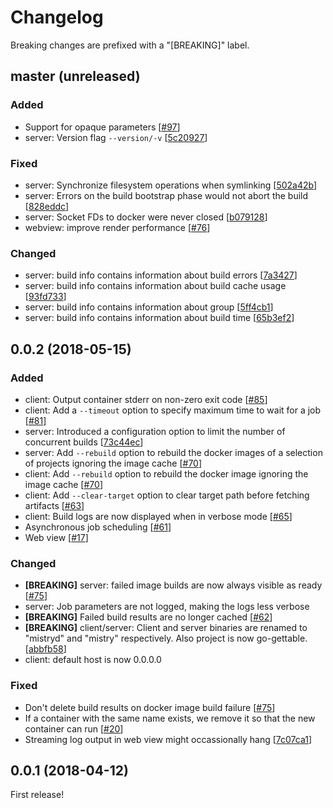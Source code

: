 # Changelog

Breaking changes are prefixed with a "[BREAKING]" label.

## master (unreleased)

### Added

- Support for opaque parameters [[#97](https://github.com/skroutz/mistry/pull/97)]
- server: Version flag `--version/-v` [[5c20927](https://github.com/skroutz/mistry/commit/5c209278bd6bf1032a1958eb252098b9e1ae228a)]


### Fixed

- server: Synchronize filesystem operations when symlinking [[502a42b](https://github.com/skroutz/mistry/commit/502a42b)]
- server: Errors on the build bootstrap phase would not abort the build [[828eddc](https://github.com/skroutz/mistry/commit/828eddc)]
- server: Socket FDs to docker were never closed [[b079128](b079128c018f145f013a5a2f2e3a51cfe37926e3)]
- webview: improve render performance [[#76](https://github.com/skroutz/mistry/issues/76)]

### Changed

- server: build info contains information about build errors [[7a3427](https://github.com/skroutz/mistry/commit/7a3427)]
- server: build info contains information about build cache usage [[93fd733](https://github.com/skroutz/mistry/commit/93fd733)]
- server: build info contains information about group [[5ff4cb1](https://github.com/skroutz/mistry/commit/5ff4cb1)]
- server: build info contains information about build time [[65b3ef2](https://github.com/skroutz/mistry/commit/65b3ef2)]





## 0.0.2 (2018-05-15)

### Added

- client: Output container stderr on non-zero exit code [[#85](https://github.com/skroutz/mistry/pull/85)]
- client: Add a `--timeout` option to specify maximum time to wait for a job [[#81](https://github.com/skroutz/mistry/pull/70)]
- server: Introduced a configuration option to limit the number of concurrent builds [[73c44ec](https://github.com/skroutz/mistry/commit/73c44ecc924260ccf61bad220eb26cd51a1f30d6)]
- server: Add `--rebuild` option to rebuild the docker images of a selection of projects ignoring the image cache [[#70](https://github.com/skroutz/mistry/pull/70)]
- client: Add `--rebuild` option to rebuild the docker image ignoring the image cache [[#70](https://github.com/skroutz/mistry/pull/70)]
- client: Add `--clear-target` option to clear target path before fetching
  artifacts [[#63](https://github.com/skroutz/mistry/pull/63)]
- client: Build logs are now displayed when in verbose mode [[#65](https://github.com/skroutz/mistry/pull/65)]
- Asynchronous job scheduling [[#61](https://github.com/skroutz/mistry/pull/61)]
- Web view [[#17](https://github.com/skroutz/mistry/pull/17)]

### Changed

- **[BREAKING]** server: failed image builds are now always visible as ready [[#75](https://github.com/skroutz/mistry/issues/75)]
- server: Job parameters are not logged, making the logs less verbose
- **[BREAKING]** Failed build results are no longer cached [[#62](https://github.com/skroutz/mistry/pull/62)]
- **[BREAKING]** client/server: Client and server binaries are renamed to "mistryd" and "mistry" respectively.
  Also project is now go-gettable. [[abbfb58](https://github.com/skroutz/mistry/commit/abbfb58d5a2aaf3eaebf9408d81ec7d459326416)]
- client: default host is now 0.0.0.0

### Fixed

- Don't delete build results on docker image build failure [[#75](https://github.com/skroutz/mistry/issues/75)]
- If a container with the same name exists, we remove it so that the new container
  can run [[#20](https://github.com/skroutz/mistry/issues/20)]
- Streaming log output in web view might occassionally hang [[7c07ca1](7c07ca177639cd6be7f9a860fb39c01370f35779)]

## 0.0.1 (2018-04-12)

First release!
